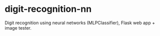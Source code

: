 # digit-recognition-nn
Digit recognition using neural networks (MLPClassifier), Flask web app + image tester.
